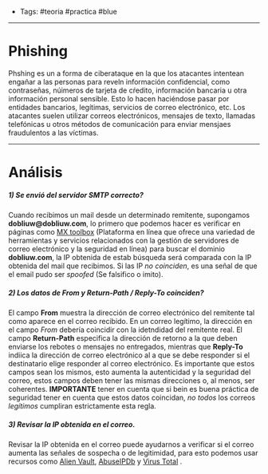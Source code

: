 - Tags: #teoria #practica #blue 
- ------
# Phishing

Phshing es un a forma de ciberataque en la que los atacantes intentean engañar a las personas para reveln información confidencial, como contraseñas, núimeros de tarjeta de cŕedito, información bancaria u otra información personal sensible. Esto lo hacen haciéndose pasar por entidades bancarios, legítimas, servicios de correo electrónico, etc.
Los atacantes suelen utilizar correos electrónicos, mensajes de texto, llamadas telefónicas u otros métodos de comunicación para enviar mensjaes fraudulentos a las víctimas.

-----
# Análisis 
##### **1)** Se envió del servidor SMTP correcto? 
Cuando recibimos un mail desde un determinado remitente, supongamos **dobliuw\@dobliuw.com**, lo primero que podemos hacer es verificar en páginas como [MX toolbox](https://mxtoolbox.com/SuperTool.aspx) (Plataforma en línea que ofrece una variedad de herramientas y servicios relacionados con la gestión de servidores de correo electrónico y la seguridad en línea) para buscar el dominio **dobliuw.com**, la IP obtenida de estab búsqueda será comparada con la IP obtenida del mail que recibimos.
Si las IP *no coinciden*, es una señal de que el email pudo ser *spoofed* (Se falsifico o imito). 

##### **2)** Los datos de *From* y *Return-Path / Reply-To* coinciden?
El campo **From** muestra la dirección de correo electrónico del remitente tal como aparece en el correo recibido. En un correo legítimo, la dirección en el campo *From* debería coincidir con la idetndidad del remitente real.
El campo **Return-Path** especifica la dirección de retorno a la que deben enviarse los rebotes o mensajes no entregados, mientras que **Reply-To** indiica la dirección de correo electrónico al a que se debe responder si el destinatario elige responder al correo electrónico.
Es importante que estos campos sean los mismos, esto aumenta la autenticidad y la seguridad del correo, estos campos deben tener las mismas direcciones o, al menos, ser coherentes. **IMPORTANTE** tener en cuenta que si bein es buena práctica de seguridad tener en cuenta que estos datos coincidan, *no todos* los correos *legítimos* cumpliran estrictamente esta regla.
##### **3)** Revisar la *IP* obtenida en el correo.
Revisar la IP obtenida en el correo puede ayudarnos a verificar si el correo aumenta las señales de sospecha o de legitimidad, para esto podemos usar recursos como [Alien Vault](https://otx.alienvault.com/),  [AbuseIPDb](https://otx.alienvault.com/) y [Virus Total](https://www.virustotal.com) .


